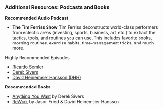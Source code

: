 ### Additional Resources: Podcasts and Books


**Recommended Audio Podcast**

* **The Tim Ferriss Show** Tim Ferriss deconstructs world-class performers from eclectic areas (investing, sports, business, art, etc.) to extract the tactics, tools, and routines you can use. This includes favorite books, morning routines, exercise habits, time-management tricks, and much more.

Highly Recommended Episodes:

* <a target="_blank" href="http://tim.blog/2017/03/19/ricardo-semler/">Ricardo Semler</a>
* <a target="_blank" href="http://tim.blog/2015/12/14/derek-sivers-on-developing-confidence-finding-happiness-and-saying-no-to-millions/">Derek Sivers</a>
* <a target="_blank" href="http://tim.blog/2016/10/27/david-heinemeier-hansson/">David Heinemeier Hansson (DHH)</a>

**Recommended Books**

* <a target="_blank" href="https://www.amazon.com/Anything-You-Want-Lessons-Entrepreneur/dp/1591848261/">Anything You Want</a> by Derek Sivers
* <a href="https://www.amazon.com/Rework-Jason-Fried-ebook/dp/B002MUAJ2A" target="_blank">ReWork</a> by Jason Fried &amp; David Heinemeier Hansson